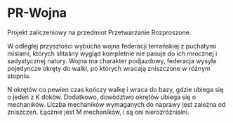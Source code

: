 # PR-Wojna
Projekt zaliczeniowy na przedmiot Przetwarzanie Rozproszone.

W odległej przyszłości wybucha wojna federacji terrańskiej z puchatymi misiami, których słitaśny wygląd kompletnie nie pasuje do ich mrocznej i sadystycznej natury. Wojna ma charakter podjazdowy, federacja wysyła pojedyncze okręty do walki, po których wracają zniszczone w różnym stopniu.

N okrętów co pewien czas kończy walkę i wraca do bazy, gdzie ubiega się o jeden z K doków. Dodatkowo, dowództwo okrętów ubiega się o mechaników. Liczba mechaników wymaganych do naprawy jest zależna od zniszczeń. Łącznie jest M mechaników, i są oni nierozróżnialni.
